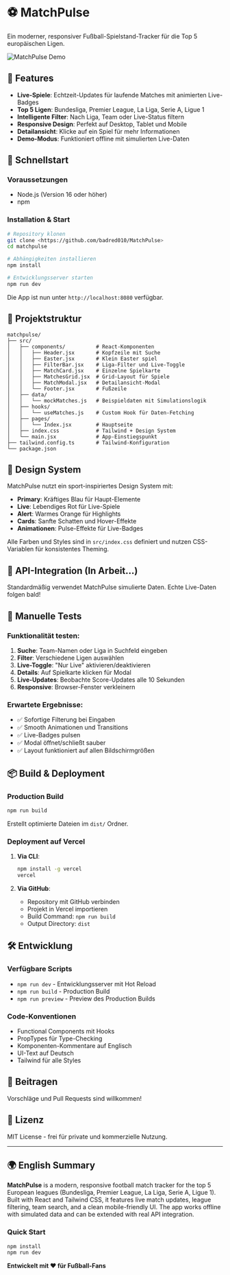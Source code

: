 # ⚽ MatchPulse

Ein moderner, responsiver Fußball-Spielstand-Tracker für die Top 5 europäischen Ligen.

![MatchPulse Demo](https://match-pulse-rho.vercel.app/)

## 🌟 Features

- **Live-Spiele**: Echtzeit-Updates für laufende Matches mit animierten Live-Badges
- **Top 5 Ligen**: Bundesliga, Premier League, La Liga, Serie A, Ligue 1
- **Intelligente Filter**: Nach Liga, Team oder Live-Status filtern
- **Responsive Design**: Perfekt auf Desktop, Tablet und Mobile
- **Detailansicht**: Klicke auf ein Spiel für mehr Informationen
- **Demo-Modus**: Funktioniert offline mit simulierten Live-Daten

## 🚀 Schnellstart

### Voraussetzungen
- Node.js (Version 16 oder höher)
- npm

### Installation & Start

```bash
# Repository klonen
git clone <https://github.com/badred010/MatchPulse>
cd matchpulse

# Abhängigkeiten installieren
npm install

# Entwicklungsserver starten
npm run dev
```

Die App ist nun unter `http://localhost:8080` verfügbar.

## 📁 Projektstruktur

```
matchpulse/
├── src/
│   ├── components/          # React-Komponenten
│   │   ├── Header.jsx       # Kopfzeile mit Suche
│   │   ├── Easter.jsx       # Klein Easter spiel
│   │   ├── FilterBar.jsx    # Liga-Filter und Live-Toggle
│   │   ├── MatchCard.jsx    # Einzelne Spielkarte
│   │   ├── MatchesGrid.jsx  # Grid-Layout für Spiele
│   │   ├── MatchModal.jsx   # Detailansicht-Modal
│   │   └── Footer.jsx       # Fußzeile
│   ├── data/
│   │   └── mockMatches.js   # Beispieldaten mit Simulationslogik
│   ├── hooks/
│   │   └── useMatches.js    # Custom Hook für Daten-Fetching
│   ├── pages/
│   │   └── Index.jsx        # Hauptseite
│   ├── index.css            # Tailwind + Design System
│   └── main.jsx             # App-Einstiegspunkt
├── tailwind.config.ts       # Tailwind-Konfiguration
└── package.json
```

## 🎨 Design System

MatchPulse nutzt ein sport-inspiriertes Design System mit:
- **Primary**: Kräftiges Blau für Haupt-Elemente
- **Live**: Lebendiges Rot für Live-Spiele
- **Alert**: Warmes Orange für Highlights
- **Cards**: Sanfte Schatten und Hover-Effekte
- **Animationen**: Pulse-Effekte für Live-Badges

Alle Farben und Styles sind in `src/index.css` definiert und nutzen CSS-Variablen für konsistentes Theming.

## 🔌 API-Integration (In Arbeit...)

Standardmäßig verwendet MatchPulse simulierte Daten. Echte Live-Daten folgen bald!


## 🧪 Manuelle Tests

### Funktionalität testen:
1. **Suche**: Team-Namen oder Liga in Suchfeld eingeben
2. **Filter**: Verschiedene Ligen auswählen
3. **Live-Toggle**: "Nur Live" aktivieren/deaktivieren
4. **Details**: Auf Spielkarte klicken für Modal
5. **Live-Updates**: Beobachte Score-Updates alle 10 Sekunden
6. **Responsive**: Browser-Fenster verkleinern

### Erwartete Ergebnisse:
- ✅ Sofortige Filterung bei Eingaben
- ✅ Smooth Animationen und Transitions
- ✅ Live-Badges pulsen
- ✅ Modal öffnet/schließt sauber
- ✅ Layout funktioniert auf allen Bildschirmgrößen

## 📦 Build & Deployment

### Production Build
```bash
npm run build
```

Erstellt optimierte Dateien im `dist/` Ordner.

### Deployment auf Vercel

1. **Via CLI**:
   ```bash
   npm install -g vercel
   vercel
   ```

2. **Via GitHub**:
   - Repository mit GitHub verbinden
   - Projekt in Vercel importieren
   - Build Command: `npm run build`
   - Output Directory: `dist`


## 🛠 Entwicklung

### Verfügbare Scripts
- `npm run dev` - Entwicklungsserver mit Hot Reload
- `npm run build` - Production Build
- `npm run preview` - Preview des Production Builds

### Code-Konventionen
- Functional Components mit Hooks
- PropTypes für Type-Checking
- Komponenten-Kommentare auf Englisch
- UI-Text auf Deutsch
- Tailwind für alle Styles

## 🤝 Beitragen

Vorschläge und Pull Requests sind willkommen!


## 📝 Lizenz

MIT License - frei für private und kommerzielle Nutzung.

---

## 🌍 English Summary

**MatchPulse** is a modern, responsive football match tracker for the top 5 European leagues (Bundesliga, Premier League, La Liga, Serie A, Ligue 1). Built with React and Tailwind CSS, it features live match updates, league filtering, team search, and a clean mobile-friendly UI. The app works offline with simulated data and can be extended with real API integration.

### Quick Start
```bash
npm install
npm run dev
```


**Entwickelt mit ❤️ für Fußball-Fans**
